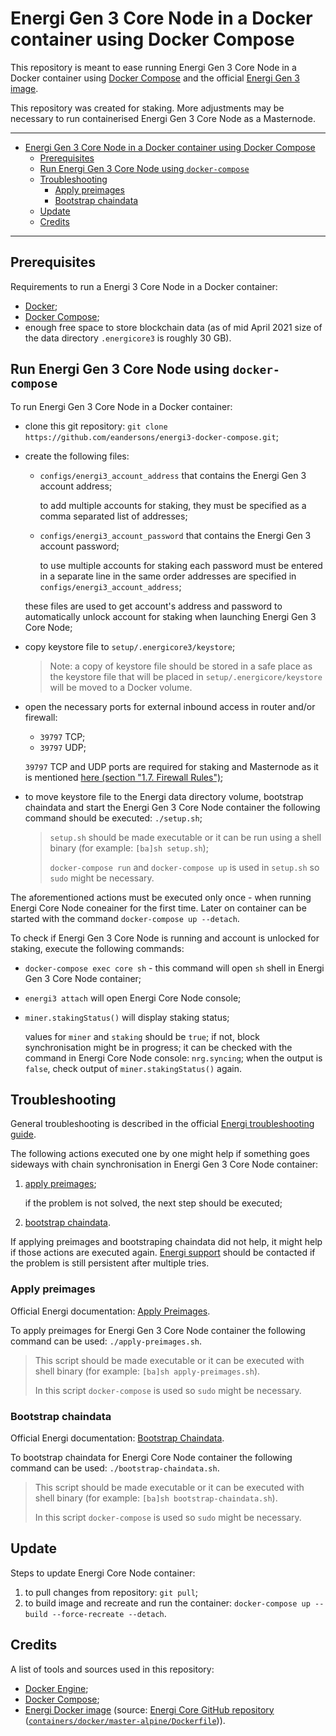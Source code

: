 # Energi Gen 3 Core Node in a Docker container using Docker Compose

This repository is meant to ease running Energi Gen 3 Core Node in a Docker container using [Docker Compose](https://docs.docker.com/compose/) and the official [Energi Gen 3 image](https://hub.docker.com/r/energicryptocurrency/energi3).

This repository was created for staking. More adjustments may be necessary to run containerised Energi Gen 3 Core Node as a Masternode.

---

- [Energi Gen 3 Core Node in a Docker container using Docker Compose](#energi-gen-3-core-node-in-a-docker-container-using-docker-compose)
  - [Prerequisites](#prerequisites)
  - [Run Energi Gen 3 Core Node using `docker-compose`](#run-energi-gen-3-core-node-using-docker-compose)
  - [Troubleshooting](#troubleshooting)
    - [Apply preimages](#apply-preimages)
    - [Bootstrap chaindata](#bootstrap-chaindata)
  - [Update](#update)
  - [Credits](#credits)

---

## Prerequisites

Requirements to run a Energi 3 Core Node in a Docker container:

- [Docker](https://docs.docker.com/engine/install/);
- [Docker Compose](https://docs.docker.com/compose/install/);
- enough free space to store blockchain data (as of mid April 2021 size of the data directory `.energicore3` is roughly 30 GB).

## Run Energi Gen 3 Core Node using `docker-compose`

To run Energi Gen 3 Core Node in a Docker container:

- clone this git repository: `git clone https://github.com/eandersons/energi3-docker-compose.git`;
- create the following files:
  - `configs/energi3_account_address` that contains the Energi Gen 3 account address;

    to add multiple accounts for staking, they must be specified as a comma separated list of addresses;
  - `configs/energi3_account_password` that contains the Energi Gen 3 account password;

    to use multiple accounts for staking each password must be entered in a separate line in the same order addresses are specified in `configs/energi3_account_address`;

  these files are used to get account's address and password to automatically unlock account for staking when launching Energi Gen 3 Core Node;
- copy keystore file to `setup/.energicore3/keystore`;
  > Note: a copy of keystore file should be stored in a safe place as the keystore file that will be placed in `setup/.energicore/keystore` will be moved to a Docker volume.
- open the necessary ports for external inbound access in router and/or firewall:
  - `39797` TCP;
  - `39797` UDP;

  `39797` TCP and UDP ports are required for staking and Masternode as it is mentioned [here (section "1.7. Firewall Rules")](https://docs.energi.software/en/advanced/core-node-vps#h-17-firewall-rules);
- to move keystore file to the Energi data directory volume, bootstrap chaindata and start the Energi Gen 3 Core Node container the following command should be executed: `./setup.sh`;
  > `setup.sh` should be made executable or it can be run using a shell binary (for example: `[ba]sh setup.sh`);
  >
  > `docker-compose run` and `docker-compose up` is used in `setup.sh` so `sudo` might be necessary.

The aforementioned actions must be executed only once - when running Energi Core Node coneainer for the first time. Later on container can be started with the command `docker-compose up --detach`.

To check if Energi Gen 3 Core Node is running and account is unlocked for staking, execute the following commands:

- `docker-compose exec core sh` - this command will open `sh` shell in Energi Gen 3 Core Node container;
- `energi3 attach` will open Energi Core Node console;
- `miner.stakingStatus()` will display staking status;

  values for `miner` and `staking` should be `true`;
  if not, block synchronisation might be in progress; it can be checked with the command in Energi Core Node console: `nrg.syncing`; when the output is `false`, check output of `miner.stakingStatus()` again.

## Troubleshooting

General troubleshooting is described in the official [Energi troubleshooting guide](https://docs.energi.software/en/core-node-troubleshoot).

The following actions executed one by one might help if something goes sideways with chain synchronisation in Energi Gen 3 Core Node container:

1. [apply preimages](#apply-preimages);

   if the problem is not solved, the next step should be executed;

2. [bootstrap chaindata](#bootstrap-chaindata).

If applying preimages and bootstraping chaindata did not help, it might help if those actions are executed again. [Energi support](https://docs.energi.software/en/support/help-me) should be contacted if the problem is still persistent after multiple tries.

### Apply preimages

Official Energi documentation: [Apply Preimages](https://docs.energi.software/en/core-node-troubleshoot#preimages).

To apply preimages for Energi Gen 3 Core Node container the following command can be used: `./apply-preimages.sh`.

> This script should be made executable or it can be executed with shell binary (for example: `[ba]sh apply-preimages.sh`).
>
> In this script `docker-compose` is used so `sudo` might be necessary.

### Bootstrap chaindata

Official Energi documentation: [Bootstrap Chaindata](https://docs.energi.software/en/core-node-troubleshoot#bootstrap).

To bootstrap chaindata for Energi Core Node container the following command can be used: `./bootstrap-chaindata.sh`.

> This script should be made executable or it can be executed with shell binary (for example: `[ba]sh bootstrap-chaindata.sh`).
>
> In this script `docker-compose` is used so `sudo` might be necessary.

## Update

Steps to update Energi Core Node container:

1. to pull changes from repository:
  `git pull`;
2. to build image and recreate and run the container:
  `docker-compose up --build --force-recreate --detach`.

## Credits

A list of tools and sources used in this repository:

- [Docker Engine](https://docs.docker.com/engine/);
- [Docker Compose](https://docs.docker.com/compose/);
- [Energi Docker image](https://hub.docker.com/r/energicryptocurrency/energi3) (source: [Energi Core GitHub repository](https://github.com/energicryptocurrency/energi3) ([`containers/docker/master-alpine/Dockerfile`](https://github.com/energicryptocurrency/energi3/blob/master/containers/docker/master-alpine/Dockerfile))).
